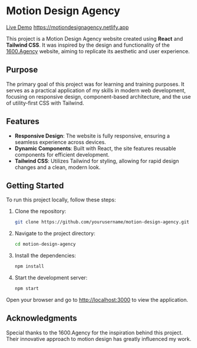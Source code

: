# Motion Design Agency

[Live Demo](#) https://motiondesignagency.netlify.app

This project is a Motion Design Agency website created using **React** and
**Tailwind CSS**. It was inspired by the design and functionality of the
[1600.Agency](https://1600.agency) website, aiming to replicate its aesthetic
and user experience.

## Purpose

The primary goal of this project was for learning and training purposes. It
serves as a practical application of my skills in modern web development,
focusing on responsive design, component-based architecture, and the use of
utility-first CSS with Tailwind.

## Features

- **Responsive Design**: The website is fully responsive, ensuring a seamless
  experience across devices.
- **Dynamic Components**: Built with React, the site features reusable
  components for efficient development.
- **Tailwind CSS**: Utilizes Tailwind for styling, allowing for rapid design
  changes and a clean, modern look.

## Getting Started

To run this project locally, follow these steps:

1. Clone the repository:

   ```bash
   git clone https://github.com/yourusername/motion-design-agency.git
   ```

2. Navigate to the project directory:

   ```bash
   cd motion-design-agency
   ```

3. Install the dependencies:

   ```bash
   npm install
   ```

4. Start the development server:
   ```bash
   npm start
   ```

Open your browser and go to [http://localhost:3000](http://localhost:3000) to
view the application.

## Acknowledgments

Special thanks to the 1600.Agency for the inspiration behind this project. Their
innovative approach to motion design has greatly influenced my work.
